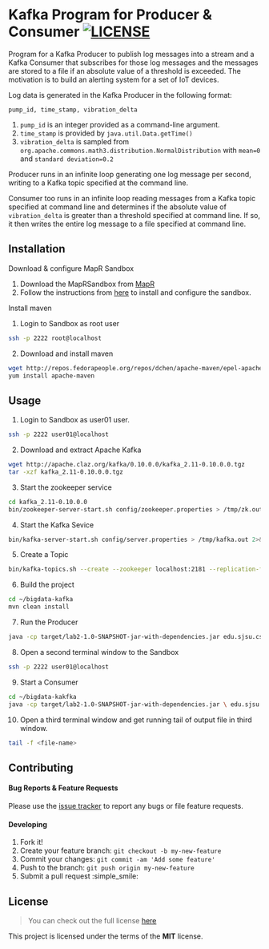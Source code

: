 # Kafka Program for Producer & Consumer [![LICENSE](https://img.shields.io/github/license/mashape/apistatus.svg)](https://github.com/anish-shekhawat/bigdata-kafka#license)

Program for a Kafka Producer to publish log messages into a stream and a Kafka Consumer that subscribes for those log messages and the messages are stored to a file if an absolute value of a threshold is exceeded. The motivation is to build an alerting system for a set of IoT devices.

Log data is generated in the Kafka Producer in the following format:

`pump_id, time_stamp, vibration_delta`

1. `pump_id` is an integer provided as a command-line argument.
2. `time_stamp` is provided by `java.util.Data.getTime()`
3. `vibration_delta` is sampled from `org.apache.commons.math3.distribution.NormalDistribution` with `mean=0` and `standard deviation=0.2`

Producer runs in an infinite loop generating one log message per second, writing to a Kafka topic specified at the command line.

Consumer too runs in an infinite loop reading messages from a Kafka topic specified at command line and determines if the absolute value of `vibration_delta` is greater than a threshold specified at command line. If so, it then writes the entire log message to a file specified at command line.


## Installation

Download & configure MapR Sandbox

1. Download the MapRSandbox from [MapR](https://www.mapr.com/products/mapr-sandbox-hadoop/download)
2. Follow the instructions from [here](http://maprdocs.mapr.com/home/SandboxHadoop/c_sandbox_overview.html) to install and configure the sandbox.

Install maven

1. Login to Sandbox as root user
```bash
ssh -p 2222 root@localhost
``` 

2. Download and install maven
```bash
wget http://repos.fedorapeople.org/repos/dchen/apache-maven/epel-apache-maven.repo -O /etc/yum.repos.d/epel-apache-maven.repo
yum install apache-maven
```

## Usage

1. Login to Sandbox as user01 user.
```bash
ssh -p 2222 user01@localhost
```
2. Download and extract Apache Kafka
```bash
wget http://apache.claz.org/kafka/0.10.0.0/kafka_2.11-0.10.0.0.tgz
tar -xzf kafka_2.11-0.10.0.0.tgz
```
3. Start the zookeeper service
```bash
cd kafka_2.11-0.10.0.0
bin/zookeeper-server-start.sh config/zookeeper.properties > /tmp/zk.out 2>&1 &
```
4. Start the Kafka Sevice
```bash
bin/kafka-server-start.sh config/server.properties > /tmp/kafka.out 2>&1 &
```
5. Create a Topic
```bash
bin/kafka-topics.sh --create --zookeeper localhost:2181 --replication-factor 1 --partitions 1 --topic <topic-name>
```
6. Build the project
```bash
cd ~/bigdata-kafka
mvn clean install
```
7. Run the Producer
```bash
java -cp target/lab2-1.0-SNAPSHOT-jar-with-dependencies.jar edu.sjsu.cs185.Producer <topic-name> <pump-id>
```
8. Open a second terminal window to the Sandbox
```bash
ssh -p 2222 user01@localhost
```
9. Start a Consumer
```bash
cd ~/bigdata-kakfka
java -cp target/lab2-1.0-SNAPSHOT-jar-with-dependencies.jar \ edu.sjsu.cs185.Consumer <topic-name> <threshold-value> <file-name>
```
10. Open a third terminal window and get running tail of output file in third window.
```bash
tail -f <file-name>
```
    
## Contributing

#### Bug Reports & Feature Requests

Please use the [issue tracker](https://github.com/anish-shekhawat/bigdata-kafka/issues) to report any bugs or file feature requests.

#### Developing

1. Fork it!
2. Create your feature branch: `git checkout -b my-new-feature`
3. Commit your changes: `git commit -am 'Add some feature'`
4. Push to the branch: `git push origin my-new-feature`
5. Submit a pull request :simple_smile:

## License

>You can check out the full license [here](https://github.com/anish-shekhawat/bigdata-kafka/blob/master/LICENSE)

This project is licensed under the terms of the **MIT** license.
